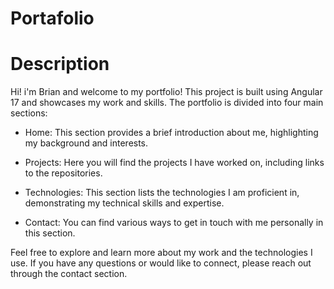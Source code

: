 # Portafolio

# Description

Hi! i'm Brian and welcome to my portfolio! This project is built using Angular 17 and showcases my work and skills. The portfolio is divided into four main sections:

- Home: This section provides a brief introduction about me, highlighting my background and interests.

- Projects: Here you will find the projects I have worked on, including links to the repositories.

- Technologies: This section lists the technologies I am proficient in, demonstrating my technical skills and expertise.

- Contact: You can find various ways to get in touch with me personally in this section.



Feel free to explore and learn more about my work and the technologies I use. If you have any questions or would like to connect, please reach out through the contact section.
